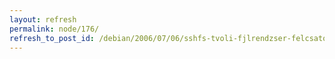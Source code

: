 ```yaml
---
layout: refresh
permalink: node/176/
refresh_to_post_id: /debian/2006/07/06/sshfs-tvoli-fjlrendzser-felcsatolsa-biztonsgos-mdon
---
```

